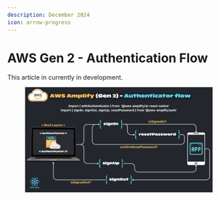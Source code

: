 ```yaml
---
description: December 2024
icon: arrow-progress
---
```


# AWS Gen 2 - Authentication Flow

This article in currently in development.



<figure><img src=".gitbook/assets/AWS (2).png" alt=""><figcaption></figcaption></figure>
